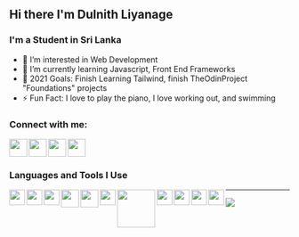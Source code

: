 ## Hi there I'm Dulnith Liyanage

### I'm a Student in Sri Lanka

- 👀 I’m interested in Web Development
- 🌱 I’m currently learning Javascript, Front End Frameworks
- 🥅 2021 Goals: Finish Learning Tailwind, finish TheOdinProject "Foundations" projects
- ⚡ Fun Fact: I love to play the piano, I love working out, and swimming

### Connect with me:

<a href="https://www.instagram.com/dulnith_nethmira/"><img src="https://cdn.cdnlogo.com/logos/i/4/instagram.svg"  width="32px" align="left"></a>
<a href="https://www.facebook.com/dulnith.liyanage/"><img src="https://cdn.cdnlogo.com/logos/f/83/facebook.svg" width="32px" align="left"></a>
<a href="https://twitter.com/DulnithL"><img src="https://cdn.cdnlogo.com/logos/t/96/twitter-icon.svg"   width="32px" align="left"></a>
<a href="https://www.linkedin.com/in/dulnith-liyanage-798261221/"><img src="https://cdn.cdnlogo.com/logos/l/66/linkedin-icon.svg"  width="32px" ></a>

### Languages and Tools I Use

<img src="https://cdn.cdnlogo.com/logos/h/84/html.svg" width="28px" align="left">
<img src="https://cdn.cdnlogo.com/logos/c/18/css.svg" width="28px" align="left">
<img src="https://cdn.cdnlogo.com/logos/j/44/javascript.svg" width="28px" align="left">
<img src="https://cdn.cdnlogo.com/logos/b/74/bootstrap-5.svg" width="32px" align="left">
<img src="https://cdn.cdnlogo.com/logos/t/58/tailwindcss.svg" width="32px" align="left">
<img src="https://cdn.cdnlogo.com/logos/s/90/sass.svg" width="28px" align="left">
<img src="https://cdn.cdnlogo.com/logos/n/88/nodejs.svg" width="68px" align="left">
<img src="https://cdn.cdnlogo.com/logos/p/3/python.svg" width="28px" align="left">
<img src="https://cdn.cdnlogo.com/logos/g/15/git-icon.svg" width="28px" align="left">
<img src="https://cdn.cdnlogo.com/logos/v/82/visual-studio-code.svg"  width="28px" align="left">
<img src="https://cdn.cdnlogo.com/logos/t/12/terminal.svg" width="28px" align="left">

---

<img align="left" src="https://github-readme-stats.vercel.app/api?username=dulnithLiyanage&show_icons=true&hide_border=true">

<!---
dulnithLiyanage/dulnithLiyanage is a ✨ special ✨ repository because its `README.md` (this file) appears on your GitHub profile.
You can click the Preview link to take a look at your changes.
--->
